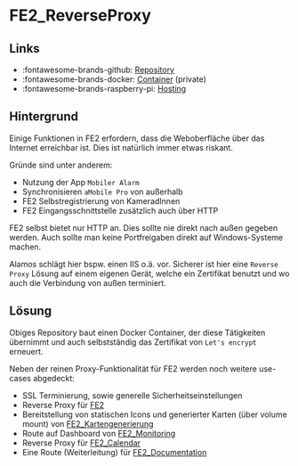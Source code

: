 # FE2_ReverseProxy

## Links

* :fontawesome-brands-github: [Repository](https://github.com/FFW-Baudenbach/FE2_ReverseProxy)
* :fontawesome-brands-docker: [Container](https://hub.docker.com/r/odin568/fe2_reverseproxy) (private)
* :fontawesome-brands-raspberry-pi: [Hosting](../Hardware/RaspberryPi.md#Docker)

## Hintergrund

Einige Funktionen in FE2 erfordern, dass die Weboberfläche über das Internet erreichbar ist. Dies ist natürlich immer etwas riskant.

Gründe sind unter anderem:

* Nutzung der App `Mobiler Alarm`
* Synchronisieren `aMobile Pro` von außerhalb
* FE2 Selbstregistrierung von KameradInnen
* FE2 Eingangsschnittstelle zusätzlich auch über HTTP

FE2 selbst bietet nur HTTP an. Dies sollte nie direkt nach außen gegeben werden. Auch sollte man keine Portfreigaben
direkt auf Windows-Systeme machen.

Alamos schlägt hier bspw. einen IIS o.ä. vor. Sicherer ist hier eine `Reverse Proxy` Lösung auf einem eigenen Gerät,
welche ein Zertifikat benutzt und wo auch die Verbindung von außen terminiert.

## Lösung

Obiges Repository baut einen Docker Container, der diese Tätigkeiten übernimmt und auch selbstständig das Zertifikat von
`Let's encrypt` erneuert. 

Neben der reinen Proxy-Funktionalität für FE2 werden noch weitere use-cases abgedeckt:

* SSL Terminierung, sowie generelle Sicherheitseinstellungen
* Reverse Proxy für [FE2](FE2.md)
* Bereitstellung von statischen Icons und generierter Karten (über volume mount) von [FE2_Kartengenerierung](FE2_Kartengenerierung.md)
* Route auf Dashboard von [FE2_Monitoring](FE2_Monitoring.md)
* Reverse Proxy für [FE2_Calendar](FE2_Calendar.md)
* Eine Route (Weiterleitung) für [FE2_Documentation](FE2_Documentation.md)